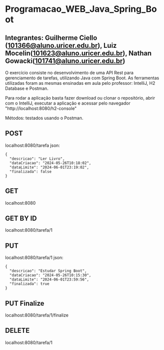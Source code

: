 # Programacao_WEB_Java_Spring_Boot

## Integrantes: Guilherme Ciello (101366@aluno.uricer.edu.br), Luiz Mocelin(101623@aluno.uricer.edu.br), Nathan Gowacki(101741@aluno.uricer.edu.br)

O exercício consiste no desenvolvimento de uma API Rest para gerenciamento de tarefas, utilizando Java com Spring Boot.
As ferramentas utilizadas foram as mesmas ensinadas em aula pelo professor: IntelliJ, H2 Database e Postman.

Para rodar a aplicação basta fazer download ou clonar o repositório, abrir com o IntelliJ, executar a aplicação e acessar pelo navegador "http://localhost:8080/h2-console"

Métodos: testados usando o Postman.

## POST
localhost:8080/tarefa
json: 
```
{
  "descricao": "Ler Livro",
  "dataCriacao": "2024-05-26T10:18:02",
  "dataLimite": "2024-06-01T23:19:02",
  "finalizada": false
}
```

## GET
localhost:8080

## GET BY ID
localhost:8080/tarefa/1

## PUT
localhost:8080/tarefa/1
json: 
```
{
  "descricao": "Estudar Spring Boot",
  "dataCriacao": "2024-05-26T10:15:30",
  "dataLimite": "2024-06-01T23:59:56",
  "finalizada": true
}
```
## PUT Finalize
localhost:8080/tarefa/1/finalize

## DELETE
localhost:8080/tarefa/1
